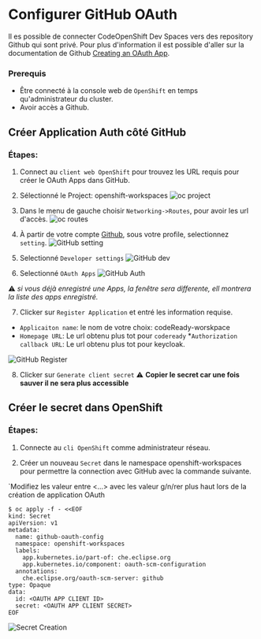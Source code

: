 # Configurer GitHub OAuth

Il es possible de connecter CodeOpenShift Dev Spaces vers des repository Github qui sont privé. Pour plus d'information il est possible d'aller sur la documentation de Github [Creating an OAuth App](https://docs.github.com/en/developers/apps/building-oauth-apps/creating-an-oauth-apphttps://docs.github.com/en/developers/apps/building-oauth-apps/creating-an-oauth-app).

### Prerequis
* Être connecté à la console web de `OpenShift` en temps qu'administrateur du cluster.
* Avoir accès a Github.

## Créer Application Auth côté GitHub

### Étapes:

1. Connect au `client web OpenShift` pour trouvez les URL requis pour créer le OAuth Apps dans GitHub.

2. Sélectionné le Project: openshift-workspaces
![oc project](images/ocp-project-workspaces.png)

3. Dans le menu de gauche choisir `Networking->Routes`, pour avoir les url d'accès.
![oc routes](images/oc-routes-console.png)

4. À partir de votre compte [Github](github.com), sous votre profile, selectionnez `setting`.
![GitHub setting](images/github-setting.png)

5. Selectionné `Developer settings`
![GitHub dev](images/github-devsetting.png)

6. Selectionné `OAuth Apps`
![GitHub Auth](images/github-auth.png)

:warning: *si vous déjà enregistré une Apps, la fenêtre sera differente, ell montrera la liste des apps enregistré.*

7. Clicker sur `Register Application` et entré les information requise.

* `Applicaiton name`: le nom de votre choix: codeReady-worskpace
* `Homepage URL`: Le url obtenu plus tot pour `codeready`
*`Authorization callback URL`: Le url obtenu plus tot pour keycloak.

![GitHub Register](images/github-register-app.png)

8. Clicker sur `Generate client secret`
:warning: **Copier le secret car une fois sauver il ne sera plus accessible**

## Créer le secret dans OpenShift

### Étapes:

1. Connecte au `cli OpenShift` comme administrateur réseau.

2. Créer un nouveau `Secret` dans le namespace openshift-workspaces pour permettre la connection avec GitHub avec la commande suivante.

`Modifiez les valeur entre <...> avec les valeur g/n/rer plus haut lors de la création de application OAuth

```
$ oc apply -f - <<EOF
kind: Secret
apiVersion: v1
metadata:
  name: github-oauth-config
  namespace: openshift-workspaces 
  labels:
    app.kubernetes.io/part-of: che.eclipse.org
    app.kubernetes.io/component: oauth-scm-configuration
  annotations:
    che.eclipse.org/oauth-scm-server: github
type: Opaque
data:
  id: <OAUTH APP CLIENT ID> 
  secret: <OAUTH APP CLIENT SECRET> 
EOF
```

![Secret Creation](images/secret-creation.png)
